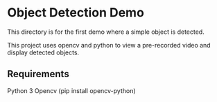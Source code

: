 # Object Detection Demo

This directory is for the first demo where a simple object is detected.

This project uses opencv and python to view a pre-recorded video and display detected objects.

## Requirements
Python 3
Opencv (pip install opencv-python)
